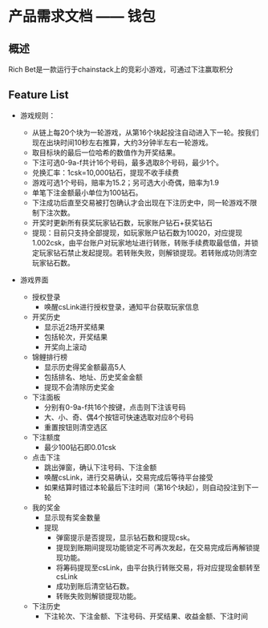 # 产品需求文档 —— 钱包

## 概述
Rich Bet是一款运行于chainstack上的竞彩小游戏，可通过下注赢取积分

## Feature List

- 游戏规则：
  - 从链上每20个块为一轮游戏，从第16个块起投注自动进入下一轮。按我们现在出块时间10秒左右推算，大约3分钟半左右一轮游戏。
  - 取目标块的最后一位哈希的数值作为开奖结果。
  - 下注可选0-9a-f共计16个号码，最多选取8个号码，最少1个。
  - 兑换汇率：1csk=10,000钻石，提现不收手续费
  - 游戏可选1个号码，赔率为15.2；另可选大小奇偶，赔率为1.9
  - 单笔下注金额最小单位为100钻石。
  - 下注成功后直至交易被打包确认才会出现在下注历史中，同一轮游戏不限制下注次数。
  - 开奖时更新所有获奖玩家钻石数，玩家账户钻石+获奖钻石
  - 提现：目前只支持全部提现，如玩家账户钻石数为10020，对应提现1.002csk，由平台账户对玩家地址进行转账，转账手续费取最低值，并锁定玩家钻石禁止发起提现。若转账失败，则解锁提现。若转账成功则清空玩家钻石数。


- 游戏界面
  - 授权登录
    - 唤醒csLink进行授权登录，通知平台获取玩家信息
  - 开奖历史
    - 显示近2场开奖结果
    - 包括轮次，开奖结果
    - 开奖向上滚动
  - 锦鲤排行榜
    - 显示历史得奖金额最高5人
    - 包括排名、地址、历史奖金金额
    - 提现不会清除历史奖金
  - 下注面板
    - 分别有0-9a-f共16个按键，点击则下注该号码
    - 大、小、奇、偶4个按钮可快速选取对应8个号码
    - 重置按钮则清空选区
  - 下注额度
    - 最少100钻石即0.01csk
  - 点击下注
    - 跳出弹窗，确认下注号码、下注金额
    - 唤醒csLink，进行交易确认，交易完成后等待平台接受
    - 如果结算时错过本轮最后下注时间（第16个块起），则自动投注到下一轮
  - 我的奖金
    - 显示现有奖金数量
    - 提现
      - 弹窗提示是否提现，显示钻石数和提现csk。
      - 提现到账期间提现功能锁定不可再次发起，在交易完成后再解锁提现功能。
      - 将筹码提现至csLink，由平台执行转账交易，将对应提现金额转至csLink
      - 成功到账后清空钻石数。
      - 转账失败则解锁提现功能。
  - 下注历史
    - 下注轮次、下注金额、下注号码、开奖结果、收益金额、下注时间